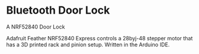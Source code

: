 # Bluetooth Door Lock
 A NRF52840 Door Lock

 Adafruit Feather NRF52840 Express controls a 28byj-48 stepper motor that has a 3D printed rack and pinion setup. Written in the Arduino IDE.
